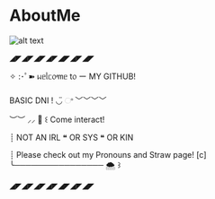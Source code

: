# AboutMe
![alt text](https://external-preview.redd.it/DpgDRf6496HRAK_pOcorgFyr2DCeosfe-vm9pgZJf_Y.png?auto=webp&s=19137644ed11e6cd9356c1c568fcae428d8796fe)

◢◤◢◤◢◤◢◤◢◤◢◤◢◤

✧ :･ﾟ➽ ᥕᥱᥣᥴ᥆꧑ᥱ t᥆ ー MY GITHUB!

BASIC DNI ! ◡̈ ଂ ﹀﹀﹀﹀

︶︶ ⸝⸝ 🌊 ꒰ Come interact!

┊ NOT AN IRL ❝ OR SYS ❝ OR KIN

┊ Please check out my Pronouns and Straw page!
[c] ╰──────────────── 🌨️ ꒱

◢◤◢◤◢◤◢◤◢◤◢◤◢◤
